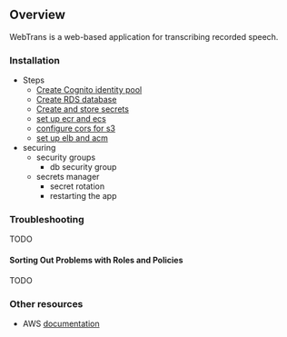 ## Overview

WebTrans is a web-based application for transcribing recorded speech.

### Installation

* Steps
  * [Create Cognito identity pool](cognito.md)
  * [Create RDS database](rds.md)
  * [Create and store secrets](secrets.md)
  * [set up ecr and ecs](ecr_and_ecs.md)
  * [configure cors for s3](cors.md)
  * [set up elb and acm](elb_and_acm.md)
* securing
  * security groups
    * db security group
  * secrets manager
    * secret rotation
    * restarting the app

### Troubleshooting

TODO

#### Sorting Out Problems with Roles and Policies

TODO

### Other resources

* AWS [documentation](https://docs.aws.amazon.com)
